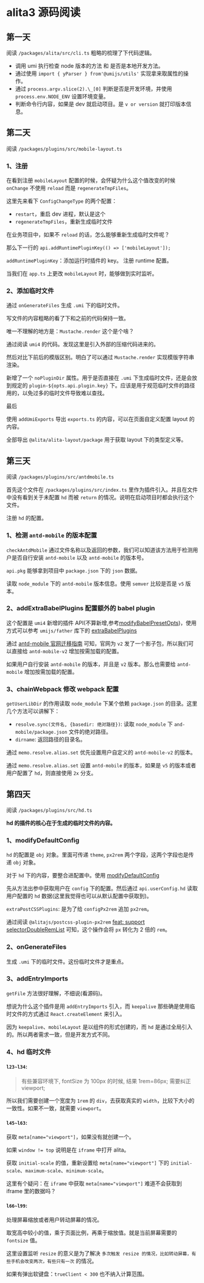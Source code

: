 # alita3 源码阅读

## 第一天

阅读 `/packages/alita/src/cli.ts` 粗略的梳理了下代码逻辑。

- 调用 umi 执行检查 node 版本的方法 和 是否是本地开发方法。
- 通过使用 `import { yParser } from'@umijs/utils'` 实现拿来取属性的操作。
- 通过 `process.argv.slice(2).\_[0]` 判断是否是开发环境，并使用 `process.env.NODE_ENV` 设置环境变量。
- 判断命令行内容，如果是 dev 就启动项目。是 `v or version` 就打印版本信息。

## 第二天

阅读 `/packages/plugins/src/mobile-layout.ts`

### 1、注册

在看到注册 `mobileLayout` 配置的时候，会怀疑为什么这个值改变的时候 `onChange` 不使用 `reload` 而是 `regenerateTmpFiles`。

这里先来看下 `ConfigChangeType` 的两个配置：

- `restart`，重启 dev 进程，默认是这个
- `regenerateTmpFiles`，重新生成临时文件

在业务项目中，如果不 `reload` 的话，怎么能够重新生成临时文件呢？

那么下一行的 `api.addRuntimePluginKey(() => ['mobileLayout']);`

`addRuntimePluginKey`：添加运行时插件的 key。 注册 runtime 配置。

当我们在 `app.ts` 上更改 `mobileLayout` 时，能够做到实时监听。

### 2、添加临时文件

通过 `onGenerateFiles` 生成 `.umi` 下的临时文件。

写文件的内容粗略的看了下和之前的代码保持一致。

唯一不理解的地方是：`Mustache.render` 这个是个啥？

通过阅读 `umi4` 的代码。发现这里是引入外部的压缩代码进来的。

然后对比下前后的模版区别。明白了可以通过 `Mustache.render` 实现模版字符串渲染。

新增了一个 `noPluginDir` 属性。用于是否直接在 `.umi` 下生成临时文件，还是会放到规定的 `plugin-${opts.api.plugin.key}` 下。应该是用于规范临时文件的路径用的，以免过多的临时文件导致难以查找。

最后

使用 `addUmiExports` 导出 `exports.ts` 的内容，可以在页面自定义配置 layout 的内容。

全部导出 `@alita/alita-layout/package` 用于获取 layout 下的类型定义等。

## 第三天

阅读 `/packages/plugins/src/antdmobile.ts`

首先这个文件在 `/packages/plugins/src/index.ts` 里作为插件引入。并且在文件中没有看到关于未配置 `hd` 而被 `return` 的情况。说明在启动项目时都会执行这个文件。

注册 `hd` 的配置。

### 1、检测 `antd-mobile` 的版本配置

`checkAntdMobile` 通过文件名称以及返回的参数，我们可以知道该方法用于检测用户是否自行安装 `antd-mobile` 以及 `antd-mobile` 的版本号。

`api.pkg` 能够拿到项目中 `package.json` 下的 `json` 数据。

读取 `node_module` 下的 `antd-mobile` 版本信息。使用 `semver` 比较是否是 `v5` 版本。

### 2、addExtraBabelPlugins 配置额外的 babel plugin

这个配置是 `umi4` 新增的插件 API(不算新增,参考[modifyBabelPresetOpts](https://umijs.org/zh-CN/plugins/api#modifybabelpresetopts))，使用方式可以参考 `umijs/father` 库下的 [extraBabelPlugins](https://github.com/umijs/father#extrababelplugins)

通过 [antd-mobile 官网迁移指南](https://mobile.ant.design/zh/guide/migration) 可知，官网为 `v2` 发了一个影子包，所以我们可以直接给 `antd-mobile-v2` 增加按需加载的配置。

如果用户自行安装 `antd-mobile` 的版本，并且是 `v2` 版本。那么也需要给 `antd-mobile` 增加按需加载的配置。

### 3、chainWebpack 修改 webpack 配置

`getUserLibDir` 的作用读取 `node_module` 下某个依赖 `package.json` 的目录。这里几个方法可以讲解下：

- `resolve.sync(文件名, {basedir: 绝对路径})`: 读取 `node_module` 下 `and-mobile/package.json` 文件的绝对路径。
- `dirname`: 返回路径的目录名。

通过 `memo.resolve.alias.set` 优先设置用户自定义的 `antd-mobile-v2` 的版本。

通过 `memo.resolve.alias.set` 设置 `antd-mobile` 的版本，如果是 `v5` 的版本或者用户配置了 `hd`，则直接使用 `2x` 分支。

## 第四天

阅读 `/packages/plugins/src/hd.ts`

**hd 的插件的核心在于生成的临时文件的内容。**

### 1、modifyDefaultConfig

`hd` 的配置是 `obj` 对象。里面可传递 `theme`, `px2rem` 两个字段，这两个字段也是传递 `obj` 对象。

对于 `hd` 下的内容，要整合进配置中。使用 [modifyDefaultConfig](https://umijs.org/zh-CN/plugins/api#modifydefaultconfig)

先从方法出参中获取用户在 `config` 下的配置。然后通过 `api.userConfig.hd` 读取用户配置的 `hd` 数据(这里我觉得也可以从默认配置中获取到)。

`extraPostCSSPlugins`: 是为了给 `configPx2rem` 追加 `px2rem`。

通过阅读 `@alitajs/postcss-plugin-px2rem` [feat: support selectorDoubleRemList](https://github.com/alitajs/postcss-plugin-px2rem/commit/324d5eb00b408e51cca49ce8be40e362a8dfe282)
可知，这个操作会将 `px` 转化为 2 倍的 `rem`。

### 2、onGenerateFiles

生成 `.umi` 下的临时文件。这份临时文件才是重点。

### 3、addEntryImports

`getFile` 方法很好理解，不细说(看源码)。

想说为什么这个插件是用 `addEntryImports` 引入，而 `keepalive` 那些确是使用临时文件的方式通过 `React.createElement` 来引入。

因为 `keepalive`、`mobileLayout` 是以组件的形式创建的，而 `hd` 是通过全局引入的。所以两者需求一致，但是开发方式不同。

### 4、hd 临时文件

#### `l23~l34`:

> 有些兼容环境下, fontSize 为 100px 的时候, 结果 1rem=86px; 需要纠正 viewport;

所以我们需要创建一个宽度为 `1rem` 的 `div`，去获取真实的 `width`，比较下大小的一致性。如果不一致，就需要 `viewport`。

#### `l45~l63`:

获取 `meta[name="viewport"]`，如果没有就创建一个。

如果 `window != top` 说明是在 `iframe` 中打开 alita。

获取 `initial-scale` 的值，重新设置给 `meta[name="viewport"]` 下的 `initial-scale`、`maximum-scale`、`minimum-scale`。

这里有个疑问：在 `iframe` 中获取 `meta[name="viewport"]` 难道不会获取到 iframe 里的数据吗？

#### `l66~l99`:

处理屏幕缩放或者用户转动屏幕的情况。

取宽高中较小的值，乘于页面比例，再乘于缩放值。就是当前屏幕需要的 `fontsize` 值。

这里设置监听 `resize` 的意义是为了解决 `多次触发 resize 的情况，比如转动屏幕，有些手机会改变两次，有些只有一次` 的情况。

如果有弹出软键盘：`trueClient < 300` 也不纳入计算范围。
